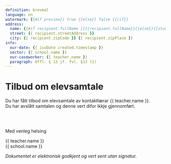 ```yaml
---
definition: brevmal
language: nn
watermark: {{#if preview}} true {{else}} false {{/if}}
address:
  name: {{#if recipient.fullName }}{{recipient.fullName}}{{else}}{{student.name}}{{/if}}
  street: {{ recipient.streetAddress }}
  city: {{ recipient.zipCode }} {{ recipient.zipPlace }}
info:
  our-date: {{ isoDate created.timestamp }}
  sector: {{ school.name }}
  our-caseworker: {{ teacher.name }}
  paragraph: Offl. § 13 jf. fvl. §13 (1)
---
```


# Tilbud om elevsamtale

Du har fått tilbod om elevsamtale av kontaktlærar {{ teacher.name }}.<br />
Du har avslått samtalen og denne vert difor ikkje gjennomført.

<br/>
<br/>

Med venleg helsing

{{ teacher.name }}<br />
{{ school.name }}<br />

*Dokumentet er elektronisk godkjent og vert sent utan signatur.*
